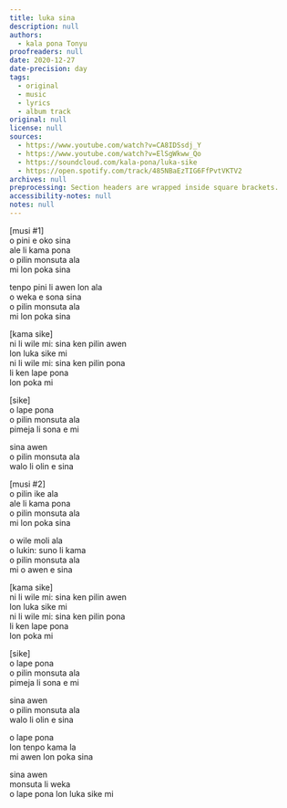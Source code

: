 ```yaml
---
title: luka sina
description: null
authors:
  - kala pona Tonyu
proofreaders: null
date: 2020-12-27
date-precision: day
tags:
  - original
  - music
  - lyrics
  - album track
original: null
license: null
sources:
  - https://www.youtube.com/watch?v=CA8IDSsdj_Y
  - https://www.youtube.com/watch?v=ElSgWkww_Qo
  - https://soundcloud.com/kala-pona/luka-sike
  - https://open.spotify.com/track/485NBaEzTIG6FfPvtVKTV2
archives: null
preprocessing: Section headers are wrapped inside square brackets.
accessibility-notes: null
notes: null
---
```


\[musi #1]  \
o pini e oko sina  \
ale li kama pona  \
o pilin monsuta ala  \
mi lon poka sina

tenpo pini li awen lon ala  \
o weka e sona sina  \
o pilin monsuta ala  \
mi lon poka sina

\[kama sike]  \
ni li wile mi: sina ken pilin awen  \
lon luka sike mi  \
ni li wile mi: sina ken pilin pona  \
li ken lape pona  \
lon poka mi

\[sike]  \
o lape pona  \
o pilin monsuta ala  \
pimeja li sona e mi

sina awen  \
o pilin monsuta ala  \
walo li olin e sina

\[musi #2]  \
o pilin ike ala  \
ale li kama pona  \
o pilin monsuta ala  \
mi lon poka sina

o wile moli ala  \
o lukin: suno li kama  \
o pilin monsuta ala  \
mi o awen e sina

\[kama sike]  \
ni li wile mi: sina ken pilin awen  \
lon luka sike mi  \
ni li wile mi: sina ken pilin pona  \
li ken lape pona  \
lon poka mi

\[sike]  \
o lape pona  \
o pilin monsuta ala  \
pimeja li sona e mi

sina awen  \
o pilin monsuta ala  \
walo li olin e sina

o lape pona  \
lon tenpo kama la  \
mi awen lon poka sina

sina awen  \
monsuta li weka  \
o lape pona lon luka sike mi
